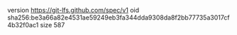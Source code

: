 version https://git-lfs.github.com/spec/v1
oid sha256:be3a66a82e4531ae59249eb3fa344dda9308da8f2bb77735a3017cf4b32f0ac1
size 587
